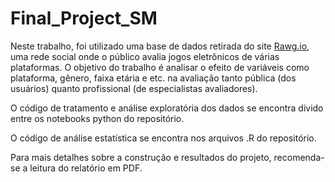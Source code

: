 # Final_Project_SM

Neste trabalho, foi utilizado uma base de dados retirada do site [Rawg.io](https://rawg.io/), uma rede social onde o público avalia jogos eletrônicos de várias plataformas. O objetivo do trabalho é analisar o efeito de variáveis como plataforma, gênero, faixa etária e etc. na avaliação tanto pública (dos usuários) quanto profissional (de especialistas avaliadores).

O código de tratamento e análise exploratória dos dados se encontra divido entre os notebooks python do repositório.

O código de análise estatística se encontra nos arquivos .R do repositório.

Para mais detalhes sobre a construção e resultados do projeto, recomenda-se a leitura do relatório em PDF.